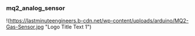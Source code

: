 ### mq2_analog_sensor 
!(https://lastminuteengineers.b-cdn.net/wp-content/uploads/arduino/MQ2-Gas-Sensor.jpg "Logo Title Text 1")
